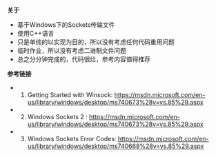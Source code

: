 **关于**  
* 基于Windows下的Sockets传输文件    
* 使用C++语言  
* 只是单纯的以实现为目的，所以没有考虑任何代码重用问题  
* 临时作业，所以没有考虑二进制文件问题  
* 总之分分钟完成的，代码很烂，参考内容值得推荐  

**参考链接**  
* 1. Getting Started with Winsock:  <https://msdn.microsoft.com/en-us/library/windows/desktop/ms740673%28v=vs.85%29.aspx>   
* 2. Windows Sockets 2 : <https://msdn.microsoft.com/en-us/library/windows/desktop/ms740673%28v=vs.85%29.aspx>  
* 3. Windows Sockets Error Codes: <https://msdn.microsoft.com/en-us/library/windows/desktop/ms740668%28v=vs.85%29.aspx>  


